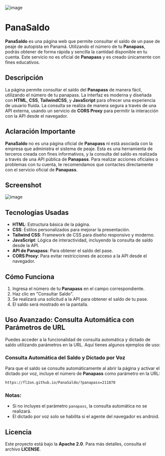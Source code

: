 ![image](https://github.com/user-attachments/assets/2c36151d-dc1f-4f3c-b85e-1ab58dea8ca8)

# PanaSaldo

**PanaSaldo** es una página web que permite consultar el saldo de un pase de peaje de autopista en Panamá. Utilizando el número de tu **Panapass**, podrás obtener de forma rápida y sencilla la cantidad disponible en tu cuenta. Este servicio no es oficial de **Panapass** y es creado únicamente con fines educativos.

## Descripción

La página permite consultar el saldo del **Panapass** de manera fácil, utilizando el número de tu panapass. La interfaz es moderna y diseñada con **HTML**, **CSS**, **TailwindCSS**, y **JavaScript** para ofrecer una experiencia de usuario fluida. La consulta se realiza de manera segura a través de una API externa, usando un servicio de **CORS Proxy** para permitir la interacción con la API desde el navegador.

## Aclaración Importante

**PanaSaldo** no es una página oficial de **Panapass** ni está asociada con la empresa que administra el sistema de peaje. Esta es una herramienta de terceros creada con fines informativos, y la consulta del saldo es realizada a través de una API pública de **Panapass**. Para realizar acciones oficiales o problemas con tu cuenta, te recomendamos que contactes directamente con el servicio oficial de **Panapass**.

## Screenshot

![image](https://github.com/user-attachments/assets/0da3f090-4939-47ef-bce8-36ad4ca6867b)

## Tecnologías Usadas

- **HTML**: Estructura básica de la página.
- **CSS**: Estilos personalizados para mejorar la presentación.
- **Tailwind CSS**: Framework de CSS para diseño responsivo y moderno.
- **JavaScript**: Lógica de interactividad, incluyendo la consulta de saldo desde la API.
- **API de Panapass**: Para obtener el saldo del pase.
- **CORS Proxy**: Para evitar restricciones de acceso a la API desde el navegador.

## Cómo Funciona

1. Ingresa el número de tu **Panapass** en el campo correspondiente.
2. Haz clic en "Consultar Saldo".
3. Se realizará una solicitud a la API para obtener el saldo de tu pase.
4. El saldo será mostrado en la pantalla.

## Uso Avanzado: Consulta Automática con Parámetros de URL

Puedes acceder a la funcionalidad de consulta automática y dictado de saldo utilizando parámetros en la URL. Aquí tienes algunos ejemplos de uso:

### Consulta Automática del Saldo y Dictado por Voz
Para que el saldo se consulte automáticamente al abrir la página y activar el dictado por voz, incluye el número de **Panapass** como parámetro en la URL:

```bash
https://fl2on.github.io/PanaSaldo/?panapass=211870
```

### Notas:
- Si no incluyes el parámetro `panapass`, la consulta automática no se realizará.
- El dictado por voz solo se habilita si el agente del navegador es android.

## Licencia

Este proyecto está bajo la **Apache 2.0**. Para más detalles, consulta el archivo **LICENSE**.
